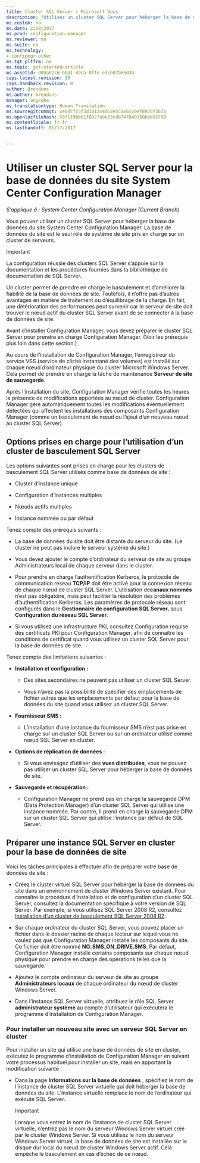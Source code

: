 ```yaml
---
title: Cluster SQL Server | Microsoft Docs
description: "Utilisez un cluster SQL Server pour héberger la base de données du site System Center Configuration Manager. Inclut des informations sur les options prises en charge."
ms.custom: na
ms.date: 2/28/2017
ms.prod: configuration-manager
ms.reviewer: na
ms.suite: na
ms.technology:
- configmgr-other
ms.tgt_pltfrm: na
ms.topic: get-started-article
ms.assetid: d09a82c6-bbd1-49ca-8ffe-e3ce87b85d33
caps.latest.revision: 10
caps.handback.revision: 0
author: Brenduns
ms.author: brenduns
manager: angrobe
ms.translationtype: Human Translation
ms.sourcegitcommit: ce0d7fc5f3d1812c4d62e551661c0ef89707567b
ms.openlocfilehash: 53f119bbb1f8827a9c23c8b747840350bbb92790
ms.contentlocale: fr-fr
ms.lasthandoff: 05/17/2017


---
```

# <a name="use-a-sql-server-cluster-for-the-system-center-configuration-manager-site-database"></a>Utiliser un cluster SQL Server pour la base de données du site System Center Configuration Manager

*S’applique à : System Center Configuration Manager (Current Branch)*


 Vous pouvez utiliser un cluster SQL Server pour héberger la base de données du site System Center Configuration Manager. La base de données du site est le seul rôle de système de site pris en charge sur un cluster de serveurs.  

> [!IMPORTANT]  
>  La configuration réussie des clusters SQL Server s’appuie sur la documentation et les procédures fournies dans la bibliothèque de documentation de SQL Server.  

 Un cluster permet de prendre en charge le basculement et d’améliorer la fiabilité de la base de données de site. Toutefois, il n’offre pas d’autres avantages en matière de traitement ou d’équilibrage de la charge. En fait, une détérioration des performances peut survenir car le serveur de site doit trouver le nœud actif du cluster SQL Server avant de se connecter à la base de données de site.  

 Avant d’installer Configuration Manager, vous devez préparer le cluster SQL Server pour prendre en charge Configuration Manager. (Voir les prérequis plus loin dans cette section.)  

 Au cours de l’installation de Configuration Manager, l’enregistreur du service VSS (service de cliché instantané des volumes) est installé sur chaque nœud d’ordinateur physique du cluster Microsoft Windows Server. Cela permet de prendre en charge la tâche de maintenance **Serveur de site de sauvegarde**.  

 Après l’installation du site, Configuration Manager vérifie toutes les heures la présence de modifications apportées au nœud de cluster. Configuration Manager gère automatiquement toutes les modifications éventuellement détectées qui affectent les installations des composants Configuration Manager (comme un basculement de nœud ou l’ajout d’un nouveau nœud au cluster SQL Server).  

## <a name="supported-options-for-using-a-sql-server-failover-cluster"></a>Options prises en charge pour l’utilisation d’un cluster de basculement SQL Server

Les options suivantes sont prises en charge pour les clusters de basculement SQL Server utilisés comme base de données de site :

-   Cluster d’instance unique  

-   Configuration d’instances multiples  

-   Nœuds actifs multiples  

-   Instance nommée ou par défaut  

Tenez compte des prérequis suivants :  

-   La base de données du site doit être distante du serveur du site. (Le cluster ne peut pas inclure le serveur système du site.)  

-   Vous devez ajouter le compte d’ordinateur du serveur de site au groupe Administrateurs local de chaque serveur dans le cluster.  

-   Pour prendre en charge l’authentification Kerberos, le protocole de communication réseau **TCP/IP** doit être activé pour la connexion réseau de chaque nœud de cluster SQL Server. L’utilisation de**canaux nommés** n’est pas obligatoire, mais peut faciliter la résolution des problèmes d’authentification Kerberos. Les paramètres de protocole réseau sont configurés dans le **Gestionnaire de configuration SQL Server**, sous **Configuration du réseau SQL Server**.  

-   Si vous utilisez une infrastructure PKI, consultez Configuration requise des certificats PKI pour Configuration Manager, afin de connaître les conditions de certificat quand vous utilisez un cluster SQL Server pour la base de données de site.  

Tenez compte des limitations suivantes :  

-   **Installation et configuration :**  

    -   Des sites secondaires ne peuvent pas utiliser un cluster SQL Server.  

    -   Vous n’avez pas la possibilité de spécifier des emplacements de fichier autres que les emplacements par défaut pour la base de données du site quand vous utilisez un cluster SQL Server.  

-   **Fournisseur SMS :**  

    -   L’installation d’une instance du fournisseur SMS n’est pas prise en charge sur un cluster SQL Server ou sur un ordinateur utilisé comme nœud SQL Server en cluster.  

-   **Options de réplication de données :**  

    -   Si vous envisagez d’utiliser des **vues distribuées**, vous ne pouvez pas utiliser un cluster SQL Server pour héberger la base de données de site.  

-   **Sauvegarde et récupération :**  

    -   Configuration Manager ne prend pas en charge la sauvegarde DPM (Data Protection Manager) d’un cluster SQL Server qui utilise une instance nommée. Par contre, il prend en charge la sauvegarde DPM sur un cluster SQL Server qui utilise l’instance par défaut de SQL Server.  

## <a name="prepare-a-clustered-sql-server-instance-for-the-site-database"></a>Préparer une instance SQL Server en cluster pour la base de données de site  

Voici les tâches principales à effectuer afin de préparer votre base de données de site :

-   Créez le cluster virtuel SQL Server pour héberger la base de données du site dans un environnement de cluster Windows Server existant. Pour connaître la procédure d’installation et de configuration d’un cluster SQL Server, consultez la documentation spécifique à votre version de SQL Server. Par exemple, si vous utilisez SQL Server 2008 R2, consultez [Installation d’un cluster de basculement SQL Server 2008 R2](http://go.microsoft.com/fwlink/p/?LinkId=240231).  

-   Sur chaque ordinateur du cluster SQL Server, vous pouvez placer un fichier dans le dossier racine de chaque lecteur sur lequel vous ne voulez pas que Configuration Manager installe les composants du site. Ce fichier doit être nommé **NO_SMS_ON_DRIVE.SMS**. Par défaut, Configuration Manager installe certains composants sur chaque nœud physique pour prendre en charge des opérations telles que la sauvegarde.  

-   Ajoutez le compte ordinateur du serveur de site au groupe **Administrateurs locaux** de chaque ordinateur du nœud de cluster Windows Server.  

-   Dans l’instance SQL Server virtuelle, attribuez le rôle SQL Server **administrateur système** au compte d’utilisateur qui exécutera le programme d’installation de Configuration Manager.  

### <a name="to-install-a-new-site-using-a-clustered-sql-server"></a>Pour installer un nouveau site avec un serveur SQL Server en cluster  
 Pour installer un site qui utilise une base de données de site en cluster, exécutez le programme d’installation de Configuration Manager en suivant votre processus habituel pour installer un site, mais en apportant la modification suivante :  

-   Dans la page **Informations sur la base de données** , spécifiez le nom de l’instance de cluster SQL Server virtuelle qui doit héberger la base de données du site. L’instance virtuelle remplace le nom de l’ordinateur qui exécute SQL Server.  

    > [!IMPORTANT]  
    >  Lorsque vous entrez le nom de l’instance de cluster SQL Server virtuelle, n’entrez pas le nom du serveur Windows Server virtuel créé par le cluster Windows Server. Si vous utilisez le nom du serveur Windows Server virtuel, la base de données de site est installée sur le disque dur local du nœud de cluster Windows Server actif. Cela empêche le basculement en cas d’échec de ce nœud.  


